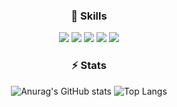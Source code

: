 
<!--
**rrimm/rrimm** is a ✨ _special_ ✨ repository because its `README.md` (this file) appears on your GitHub profile.

Here are some ideas to get you started:

- 🔭 I’m currently working on ...
- 🌱 I’m currently learning ...
- 👯 I’m looking to collaborate on ...
- 🤔 I’m looking for help with ...
- 💬 Ask me about ...
- 📫 How to reach me: ...
- 😄 Pronouns: ...
- ⚡ Fun fact: ...
-->
<div align="center">

<div margin="10px">
  
### 🌱 Skills
 
  </div>  
<p><p/>
<img src="https://img.shields.io/badge/java-%23ED8B00.svg?style=for-the-badge&logo=openjdk&logoColor=white"/>
<img src="https://img.shields.io/badge/spring-%236DB33F.svg?style=for-the-badge&logo=spring&logoColor=white"/>
<img src="https://img.shields.io/badge/react-%2320232a.svg?style=for-the-badge&logo=react&logoColor=%2361DAFB"/>
<img src="https://img.shields.io/badge/javascript-%512BD4.svg?style=for-the-badge&logo=javascript&logoColor=%23F7DF1E"/>
<img src="https://img.shields.io/badge/mysql-%2300f.svg?style=for-the-badge&logo=mysql&logoColor=white"/>

  
    
### ⚡ Stats
  
![Anurag's GitHub stats](https://github-readme-stats-sigma-five.vercel.app/api?username=rrimm&show_icons=true&theme=tokyonight)
![Top Langs](https://github-readme-stats-sigma-five.vercel.app/api/top-langs/?username=rrimm&layout=compact&theme=buefy)
  
  
  
</div>

